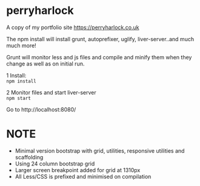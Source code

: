 perryharlock
============

A copy of my portfolio site https://perryharlock.co.uk  

The npm install will install grunt, autoprefixer, uglify, liver-server..and much much more!  

Grunt will monitor less and js files and compile and minify them when they change as well as on initial run.

1 Install:  
`npm install`

2 Monitor files and start liver-server  
`npm start`  

Go to http://localhost:8080/


NOTE
====

- Minimal version bootstrap with grid, utilities, responsive utilities and scaffolding
- Using 24 column bootstrap grid
- Larger screen breakpoint added for grid at 1310px
- All Less/CSS is prefixed and minimised on compilation